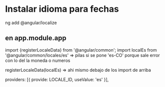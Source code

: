 # Instalar idioma para fechas

ng add @angular/localize

## en app.module.app

import {registerLocaleData} from '@angular/common';
import localEs from '@angular/common/locales/es'       => pilas si se pone 'es-CO' porque sale error con lo del la moneda o numeros

registerLocaleData(localEs)         => ahi mismo debajo de los import de arriba


  providers: [{
    provide: LOCALE_ID,
    useValue: 'es'
  }],